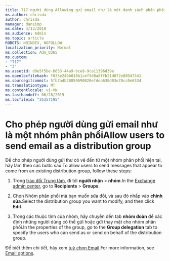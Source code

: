 ```yaml
---
title: 717 người dùng Allowing gửi email như là một danh sách phân phối
ms.author: chrisda
author: chrisda
manager: dansimp
ms.date: 4/13/2018
ms.audience: Admin
ms.topic: article
ROBOTS: NOINDEX, NOFOLLOW
localization_priority: Normal
ms.collection: Adm_O365
ms.custom:
- "717"
- "3"
ms.assetid: d9e5f5be-b653-44a9-bce8-9ca11396d39e
ms.openlocfilehash: f035e249b810b1cef5d8a8ffb21d072e88947341
ms.sourcegitcommit: 5fb7a4b28859690020efdea630d03e70cc0e6334
ms.translationtype: MT
ms.contentlocale: vi-VN
ms.lasthandoff: 06/28/2019
ms.locfileid: "35357195"
---
```

# <a name="allow-users-to-send-email-as-a-distribution-group"></a><span data-ttu-id="db469-102">Cho phép người dùng gửi email như là một nhóm phân phối</span><span class="sxs-lookup"><span data-stu-id="db469-102">Allow users to send email as a distribution group</span></span>

<span data-ttu-id="db469-103">Để cho phép người dùng gửi thư có vẻ đến từ một nhóm phân phối hiện tại, hãy làm theo các bước sau:</span><span class="sxs-lookup"><span data-stu-id="db469-103">To allow users to send messages that appear to come from an existing distribution group, follow these steps:</span></span>

1. <span data-ttu-id="db469-104">Trong [trao đổi Trung tâm](https://outlook.office365.com/ecp/), đi tới **người nhận** \> **nhóm**.</span><span class="sxs-lookup"><span data-stu-id="db469-104">In the [Exchange admin center](https://outlook.office365.com/ecp/), go to **Recipients** \> **Groups**.</span></span>

2. <span data-ttu-id="db469-105">Chọn Nhóm phân phối mà bạn muốn sửa đổi, và sau đó nhấp vào **chỉnh sửa**.</span><span class="sxs-lookup"><span data-stu-id="db469-105">Select the distribution group you want to modify, and then click **Edit**.</span></span>

3. <span data-ttu-id="db469-106">Trong các thuộc tính của nhóm, hãy chuyển đến tab **nhóm đoàn** để xác định những người dùng có thể gửi hoặc gửi thay mặt cho nhóm phân phối.</span><span class="sxs-lookup"><span data-stu-id="db469-106">In the properties of the group, go to the **Group delegation** tab to specify the users who can send as or send on behalf of the distribution group.</span></span>

<span data-ttu-id="db469-107">Để biết thêm chi tiết, hãy xem [tuỳ chọn Email](https://technet.microsoft.com/library/bb124513.aspx#groupdelegation).</span><span class="sxs-lookup"><span data-stu-id="db469-107">For more information, see [Email options](https://technet.microsoft.com/library/bb124513.aspx#groupdelegation).</span></span>
